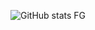 ![GitHub stats](https://github-readme-stats.vercel.app/api?username=jeffersonbalde&show_icons=true&theme=tokyonight)
FG

